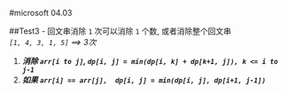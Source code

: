 #microsoft 04.03

##Test3 - 回文串消除
 `1` 次可以消除 `1` 个数, 或者消除整个回文串  
 *`[1, 4, 3, 1, 5]` ==> 3次* 

1. ***消除 `arr[i to j]`, `dp[i, j] = min(dp[i, k] + dp[k+1, j]), k <= i to j-1`***
2. ***如果 `arr[i] == arr[j],  dp[i, j] = min(dp[i, j], dp[i+1, j-1])`***